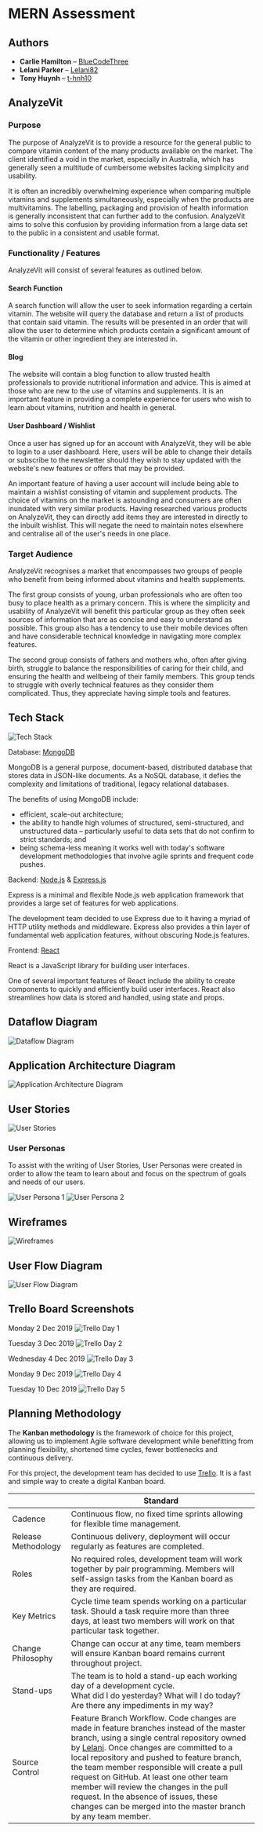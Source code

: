# MERN Assessment

## Authors

* **Carlie Hamilton** – [BlueCodeThree](https://github.com/BlueCodeThree)
* **Lelani Parker** – [Lelani82](https://github.com/Lelani82)
* **Tony Huynh** – [t-hnh10](https://github.com/t-hnh10)

## AnalyzeVit

### Purpose

The purpose of AnalyzeVit is to provide a resource for the general public to compare vitamin content of the many products available on the market. The client identified a void in the market, especially in Australia, which has generally seen a multitude of cumbersome websites lacking simplicity and usability.

It is often an incredibly overwhelming experience when comparing multiple vitamins and supplements simultaneously, especially when the products are multivitamins. The labelling, packaging and provision of health information is generally inconsistent that can further add to the confusion. AnalyzeVit aims to solve this confusion by providing information from a large data set to the public in a consistent and usable format.

### Functionality / Features

AnalyzeVit will consist of several features as outlined below.

#### Search Function

A search function will allow the user to seek information regarding a certain vitamin. The website will query the database and return a list of products that contain said vitamin. The results will be presented in an order that will allow the user to determine which products contain a significant amount of the vitamin or other ingredient they are interested in.

#### Blog

The website will contain a blog function to allow trusted health professionals to provide nutritional information and advice. This is aimed at those who are new to the use of vitamins and supplements. It is an important feature in providing a complete experience for users who wish to learn about vitamins, nutrition and health in general.

#### User Dashboard / Wishlist

Once a user has signed up for an account with AnalyzeVit, they will be able to login to a user dashboard. Here, users will be able to change their details or subscribe to the newsletter should they wish to stay updated with the website's new features or offers that may be provided.

An important feature of having a user account will include being able to maintain a wishlist consisting of vitamin and supplement products. The choice of vitamins on the market is astounding and consumers are often inundated with very similar products. Having researched various products on AnalyzeVit, they can directly add items they are interested in directly to the inbuilt wishlist. This will negate the need to maintain notes elsewhere and centralise all of the user's needs in one place.

### Target Audience

AnalyzeVit recognises a market that encompasses two groups of people who benefit from being informed about vitamins and health supplements.

The first group consists of young, urban professionals who are often too busy to place health as a primary concern. This is where the simplicity and usability of AnalyzeVit will benefit this particular group as they often seek sources of information that are as concise and easy to understand as possible. This group also has a tendency to use their mobile devices often and have considerable technical knowledge in navigating more complex features.

The second group consists of fathers and mothers who, often after giving birth, struggle to balance the responsibilities of caring for their child, and ensuring the health and wellbeing of their family members. This group tends to struggle with overly technical features as they consider them complicated. Thus, they appreciate having simple tools and features.

## Tech Stack

![Tech Stack](docs/mern.jpg)

Database: [MongoDB](https://www.mongodb.com/)

MongoDB is a general purpose, document-based, distributed database that stores data in JSON-like documents. As a NoSQL database, it defies the complexity and limitations of traditional, legacy relational databases.

The benefits of using MongoDB include:

* efficient, scale-out architecture;
* the ability to handle high volumes of structured, semi-structured, and unstructured data – particularly useful to data sets that do not confirm to strict standards; and
* being schema-less meaning it works well with today's software development methodologies that involve agile sprints and frequent code pushes.

Backend: [Node.js](https://nodejs.org/en/) & [Express.js](https://expressjs.com/)

Express is a minimal and flexible Node.js web application framework that provides a large set of features for web applications.

The development team decided to use Express due to it having a myriad of HTTP utility methods and middleware. Express also provides a thin layer of fundamental web application features, without obscuring Node.js features.

Frontend: [React](https://reactjs.org/)

React is a JavaScript library for building user interfaces.

One of several important features of React include the ability to create components to quickly and efficiently build user interfaces. React also streamlines how data is stored and handled, using state and props.

## Dataflow Diagram

![Dataflow Diagram](docs/DataflowDiagram.png)

## Application Architecture Diagram

![Application Architecture Diagram](docs/ApplicationArchitecture.png)

## User Stories

![User Stories](docs/UserStories.png)

### User Personas

To assist with the writing of User Stories, User Personas were created in order to allow the team to learn about and focus on the spectrum of goals and needs of our users. 

![User Persona 1](docs/Persona1.png)
![User Persona 2](docs/Persona2.png)

## Wireframes

![Wireframes](docs/Wireframes.png)

## User Flow Diagram

![User Flow Diagram](docs/UserFlowDiagram.png)

## Trello Board Screenshots

Monday 2 Dec 2019
![Trello Day 1](docs/trello_2019-12-02.png)

Tuesday 3 Dec 2019
![Trello Day 2](docs/trello_2019-12-03.jpg)

Wednesday 4 Dec 2019
![Trello Day 3](docs/trello_2019-12-04.jpg)

Monday 9 Dec 2019
![Trello Day 4](docs/trello_2019-12-09.jpg)

Tuesday 10 Dec 2019
![Trello Day 5](docs/trello_2019-12-10.jpg)

## Planning Methodology

The **Kanban methodology** is the framework of choice for this project, allowing us to implement Agile software development while benefitting from planning flexibility, shortened time cycles, fewer bottlenecks and continuous delivery.

For this project, the development team has decided to use [Trello](https://trello.com/). It is a fast and simple way to create a digital Kanban board.

|  | Standard |
|---------------------|-------------------------------------------------------------------------------------------------------------------------------------------------------------------|
| Cadence | Continuous flow, no fixed time sprints allowing for flexible time management. |
| Release Methodology | Continuous delivery, deployment will occur regularly as features are completed. |
| Roles | No required roles, development team will work together by pair programming. Members will self-assign tasks from the Kanban board as they are required. |
| Key Metrics | Cycle time team spends working on a particular task. Should a task require more than three days, at least two members will work on that particular task together. |
| Change Philosophy | Change can occur at any time, team members will ensure Kanban board remains current throughout project. |
| Stand-ups | The team is to hold a stand-up each working day of a development cycle. <br>What did I do yesterday? What will I do today? Are there any impediments in my way? |
| Source Control | Feature Branch Workflow. Code changes are made in feature branches instead of the master branch, using a single central repository owned by [Lelani](https://github.com/Lelani82). Once changes are committed to a local repository and pushed to feature branch, the team member responsible will create a pull request on GitHub. At least one other team member will review the changes in the pull request. In the absence of issues, these changes can be merged into the master branch by any team member. |